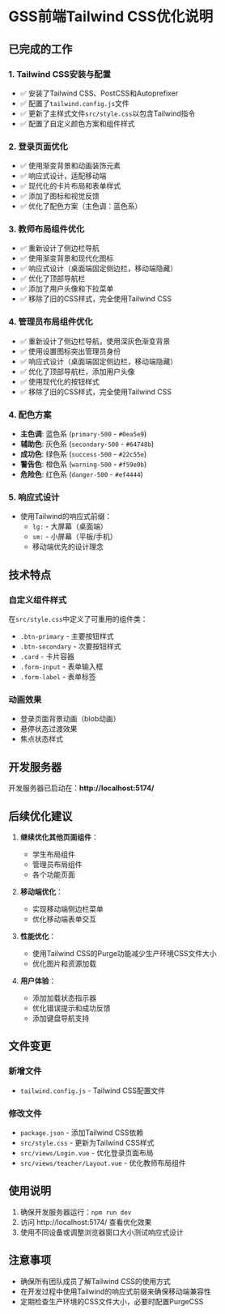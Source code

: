 # GSS前端Tailwind CSS优化说明

## 已完成的工作

### 1. Tailwind CSS安装与配置
- ✅ 安装了Tailwind CSS、PostCSS和Autoprefixer
- ✅ 配置了`tailwind.config.js`文件
- ✅ 更新了主样式文件`src/style.css`以包含Tailwind指令
- ✅ 配置了自定义颜色方案和组件样式

### 2. 登录页面优化
- ✅ 使用渐变背景和动画装饰元素
- ✅ 响应式设计，适配移动端
- ✅ 现代化的卡片布局和表单样式
- ✅ 添加了图标和视觉反馈
- ✅ 优化了配色方案（主色调：蓝色系）

### 3. 教师布局组件优化
- ✅ 重新设计了侧边栏导航
- ✅ 使用渐变背景和现代化图标
- ✅ 响应式设计（桌面端固定侧边栏，移动端隐藏）
- ✅ 优化了顶部导航栏
- ✅ 添加了用户头像和下拉菜单
- ✅ 移除了旧的CSS样式，完全使用Tailwind CSS

### 4. 管理员布局组件优化
- ✅ 重新设计了侧边栏导航，使用深灰色渐变背景
- ✅ 使用设置图标突出管理员身份
- ✅ 响应式设计（桌面端固定侧边栏，移动端隐藏）
- ✅ 优化了顶部导航栏，添加用户头像
- ✅ 使用现代化的按钮样式
- ✅ 移除了旧的CSS样式，完全使用Tailwind CSS

### 4. 配色方案
- **主色调**: 蓝色系 (`primary-500` - `#0ea5e9`)
- **辅助色**: 灰色系 (`secondary-500` - `#64748b`)
- **成功色**: 绿色系 (`success-500` - `#22c55e`)
- **警告色**: 橙色系 (`warning-500` - `#f59e0b`)
- **危险色**: 红色系 (`danger-500` - `#ef4444`)

### 5. 响应式设计
- 使用Tailwind的响应式前缀：
  - `lg:` - 大屏幕（桌面端）
  - `sm:` - 小屏幕（平板/手机）
  - 移动端优先的设计理念

## 技术特点

### 自定义组件样式
在`src/style.css`中定义了可重用的组件类：
- `.btn-primary` - 主要按钮样式
- `.btn-secondary` - 次要按钮样式
- `.card` - 卡片容器
- `.form-input` - 表单输入框
- `.form-label` - 表单标签

### 动画效果
- 登录页面背景动画（blob动画）
- 悬停状态过渡效果
- 焦点状态样式

## 开发服务器

开发服务器已启动在：**http://localhost:5174/**

## 后续优化建议

1. **继续优化其他页面组件**：
   - 学生布局组件
   - 管理员布局组件
   - 各个功能页面

2. **移动端优化**：
   - 实现移动端侧边栏菜单
   - 优化移动端表单交互

3. **性能优化**：
   - 使用Tailwind CSS的Purge功能减少生产环境CSS文件大小
   - 优化图片和资源加载

4. **用户体验**：
   - 添加加载状态指示器
   - 优化错误提示和成功反馈
   - 添加键盘导航支持

## 文件变更

### 新增文件
- `tailwind.config.js` - Tailwind CSS配置文件

### 修改文件
- `package.json` - 添加Tailwind CSS依赖
- `src/style.css` - 更新为Tailwind CSS样式
- `src/views/Login.vue` - 优化登录页面布局
- `src/views/teacher/Layout.vue` - 优化教师布局组件

## 使用说明

1. 确保开发服务器运行：`npm run dev`
2. 访问 http://localhost:5174/ 查看优化效果
3. 使用不同设备或调整浏览器窗口大小测试响应式设计

## 注意事项

- 确保所有团队成员了解Tailwind CSS的使用方式
- 在开发过程中使用Tailwind的响应式前缀来确保移动端兼容性
- 定期检查生产环境的CSS文件大小，必要时配置PurgeCSS
